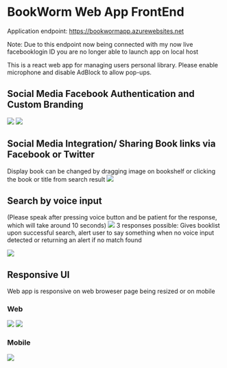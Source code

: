 # BookWorm Web App FrontEnd
Application endpoint: https://bookwormapp.azurewebsites.net

Note: Due to this endpoint now being connected with my now live facebooklogin ID you are no longer able to launch app on local host

This is  a react web app for managing users personal library.
Please enable microphone and disable AdBlock to allow pop-ups.

## Social Media Facebook Authentication and Custom Branding  
<img src = "https://i.imgur.com/yssrDao.jpg"> 
<img src = "https://i.imgur.com/lvI2IeP.jpg" >

## Social Media Integration/ Sharing Book links via Facebook or Twitter
Display book can be changed by dragging image on bookshelf or clicking the book or title from search result 
<img src = "https://i.imgur.com/sfY86BP.jpg"> 

## Search by voice input 
(Please speak after pressing voice button and be patient for the response, which will take around 10 seconds)
 <img src = "https://i.imgur.com/rmEToYv.jpg">
3 responses possible: Gives booklist upon successful search, alert user to say something when no voice input detected or returning
an alert if no match found

<img src = "https://i.imgur.com/mGOESS4.jpg">

## Responsive UI 
Web app is responsive on web broweser page being resized or on mobile
### Web 
<img src = "https://i.imgur.com/bvzbVWq.jpg">
<img src = "https://i.imgur.com/77yZMsD.jpg">

### Mobile
<img src = "https://i.imgur.com/Z1WCGMY.jpg">













